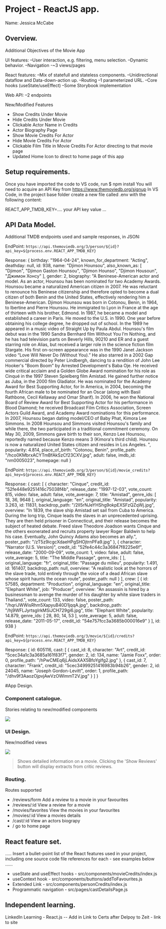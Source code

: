 # Project - ReactJS app.

Name: Jessica McCabe

## Overview.
Additional Objectives of the Movie App

UI features:
–User interaction, e.g. filtering, menu selection.
–Dynamic behavior.
–Navigation -~3 views/pages

React features:
–Mix of statefull and stateless components.
–Unidirectional dataflow and Data-down-action up. 
–Routing –1 parameterized URL.
–Core hooks (useState/useEffect)
–Some Storybook implementation

Web API:
–2 endpoints


New/Modified Features
 
 + Show Credits Under Movie
 + Hide Credits Under Movie
 + Clickable Actor Name in Credits
 + Actor Biography Page
 + Show Movie Credits For Actor
 + Hide Movie Credits For Actor
 + Clickable Film Title in Movie Credits For Actor directing to that movie page
 + Updated Home Icon to direct to home page of this app

## Setup requirements.

Once you have imported the code to VS code, run $ npm install
You will need to acquire an API Key from https://www.themoviedb.org/signup
In VS Code, in the project base folder create a new file called .env with the following content:

REACT_APP_TMDB_KEY=.... your API key value ...


## API Data Model.


Additional TMDB endpoints used and sample responses, in JSON:

EndPoint:
`https://api.themoviedb.org/3/person/${id}?api_key=${process.env.REACT_APP_TMDB_KEY}`

Response:
{
birthday: "1964-04-24",
known_for_department: "Acting",
deathday: null,
id: 938,
name: "Djimon Hounsou",
also_known_as: [
"Djimon",
"Djimon Gaston Hounsou",
"Djimon Hounso",
"Djimon Housoun",
"Джимон Хонсу"
],
gender: 2,
biography: "A Beninese-American actor and model. As an actor, Hounsou has been nominated for two Academy Awards. Hounsou became a naturalized American citizen in 2007. He was reluctant to renounce his Beninese citizenship and therefore opted to become a dual citizen of both Benin and the United States, effectively rendering him a Beninese-American. Djimon Hounsou was born in Cotonou, Benin, in 1964, to lbertine and Pierre Hounsou. He immigrated to Lyon in France at the age of thirteen with his brother, Edmond. In 1987, he became a model and established a career in Paris. He moved to the U.S. in 1990. One year before obtaining his college degree, he dropped out of school. In the 1989 he appeared in a music video of Straight Up by Paula Abdul. Hounsou's film debut was in the 1990 Sandra Bernhard film Without You I’m Nothing, and he has had television parts on Beverly Hills, 90210 and ER and a guest starring role on Alias, but received a larger role in the science fiction film Stargate. His first on-screen appearance was in the 1990 Janet Jackson video “Love Will Never Do (Without You).” He also starred in a 2002 Gap commercial directed by Peter Lindbergh, dancing to a rendition of John Lee Hooker's "Boom Boom" by Arrested Development's Baba Oje. He received wide critical acclaim and a Golden Globe Award nomination for his role as Cinqué in the 1997 Steven Spielberg film Amistad. He gained further notice as Juba, in the 2000 film Gladiator. He was nominated for the Academy Award for Best Supporting Actor, for In America, in 2004, becoming the fourth African male to be nominated for an Oscar (along with Basil Rathbone, Cecil Kellaway and Omar Sharif). In 2006, he won the National Board of Review Award for Best Supporting Actor for his performance in Blood Diamond; he received Broadcast Film Critics Association, Screen Actors Guild Award, and Academy Award nominations for this performance. In 2007, Hounsou began dating model/CEO of Baby Phat, Kimora Lee Simmons. In 2008 Hounsou and Simmons visited Hounsou's family and while there, the two participated in a traditional commitment ceremony. On May 30, 2009, Simmons gave birth to their son, Kenzo Lee Hounsou, reportedly named because Kenzo means 3 (Kimora's third child). Hounsou is now a naturalized United States citizen and resides in Los Angeles.  ",
popularity: 4.814,
place_of_birth: "Cotonou, Benin",
profile_path: "/hco0KMbrxACYTmBfAkSzCf23CXV.jpg",
adult: false,
imdb_id: "nm0005023",
homepage: null
}


EndPoint:
`https://api.themoviedb.org/3/person/${id}/movie_credits?api_key=${process.env.REACT_APP_TMDB_KEY}`

Response:
{
cast: [
{
character: "Cinque",
credit_id: "52fe448e9251416c75038f4b",
release_date: "1997-12-03",
vote_count: 815,
video: false,
adult: false,
vote_average: 7,
title: "Amistad",
genre_ids: [
18,
36,
9648
],
original_language: "en",
original_title: "Amistad",
popularity: 3.263,
id: 11831,
backdrop_path: "/2lI5rNJeYHShg9okpEXSFzQZqWj.jpg",
overview: "In 1839, the slave ship Amistad set sail from Cuba to America. During the long trip, Cinque leads the slaves in an unprecedented uprising. They are then held prisoner in Connecticut, and their release becomes the subject of heated debate. Freed slave Theodore Joadson wants Cinque and the others exonerated and recruits property lawyer Roger Baldwin to help his case. Eventually, John Quincy Adams also becomes an ally.",
poster_path: "/zT5z9icgcXdaeHPgSHOjtrnPFa9.jpg"
},
{
character: "Narrator (U.S. Version)",
credit_id: "52fe4c44c3a36847f8225e6f",
release_date: "2000-09-09",
vote_count: 1,
video: false,
adult: false,
vote_average: 5,
title: "The Middle Passage",
genre_ids: [ ],
original_language: "fr",
original_title: "Passage du milieu",
popularity: 1.491,
id: 161407,
backdrop_path: null,
overview: "A realistic look at the horrors of the slave trade, told entirely through the voice of a dead African slave whose spirit haunts the ocean route",
poster_path: null
}
],
crew: [
{
id: 57585,
department: "Production",
original_language: "en",
original_title: "Elephant White",
job: "Producer",
overview: "An assassin is hired by a businessman to avenge the murder of his daughter by white slave traders in Thailand.",
vote_count: 133,
video: false,
poster_path: "/hqriJWWisRhm5XapyuB40D1jqqA.jpg",
backdrop_path: "/hj9WFLJyrtsgIrkMSiJCH729gi6.jpg",
title: "Elephant White",
popularity: 14.879,
genre_ids: [
28,
80,
14,
53
],
vote_average: 5,
adult: false,
release_date: "2011-05-17",
credit_id: "54e757fcc3a3685b000016e9"
}
],
id: 938
}


EndPoint:
`https://api.themoviedb.org/3/movie/${id}/credits?api_key=${process.env.REACT_APP_TMDB_KEY}`

Response:
{
id: 605116,
cast: [
{
cast_id: 8,
character: "Art",
credit_id: "5cec34a1c3a3685a161f83f7",
gender: 2,
id: 134,
name: "Jamie Foxx",
order: 0,
profile_path: "/hPwCMEq6jLAidsXAX5BfoYgIfg2.jpg"
},
{
cast_id: 7,
character: "Frank",
credit_id: "5cec34999251416983b94b26",
gender: 2,
id: 24045,
name: "Joseph Gordon-Levitt",
order: 1,
profile_path: "/dhv9f3AaozOjpvjAwVzOWlmmT2V.jpg"
}
]
}

#App Design.

### Component catalogue.

Stories relating to new/modified components 


![][stories]

### UI Design.
New/modified views


![][view]

>Shows detailed information on a movie. Clicking the 'Show Reviews' button will display extracts from critic reviews.

### Routing.

Routes supported 

+ /reviews/form Add a review to a movie in your favourites
+ /reviews/:id View a review for a movie
+ /movies/favorites View the movies in your favourites
+ /movies/:id View a movies details
+ /cast/:id View an actors biograpy
+ / go to home page

## React feature set.

..... Insert a bullet-point list of the React features used in your project, including one source code file references for each - see examples below ......

+ useState and useEffect hooks - src/components/movieCredits/index.js
+ useContext hook - src/components/buttons/addToFavourites.js
+ Extended Link - src/components/personCredits/index.js
+ Programmatic navigation - src/pages/castDetailsPage.js


## Independent learning.

LinkedIn Learning - React.js -- Add in Link to Certs after
Delpoy to Zeit - link to site


[model]: ./data.jpg
[view]: ./view.png
[stories]: ./storybook.png